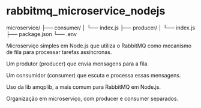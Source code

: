 # rabbitmq_microservice_nodejs

microservice/
├── consumer/
│   └── index.js
├── producer/
│   └── index.js
├── package.json
└── .env

Microserviço simples em Node.js que utiliza o RabbitMQ como mecanismo de fila para processar tarefas assíncronas.

Um produtor (producer) que envia mensagens para a fila.

Um consumidor (consumer) que escuta e processa essas mensagens.

Uso da lib amqplib, a mais comum para RabbitMQ em Node.js.

Organização em microserviço, com producer e consumer separados.